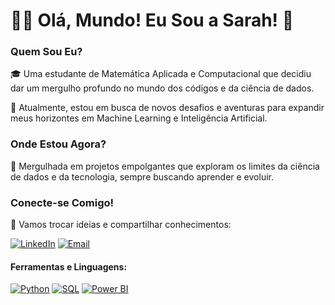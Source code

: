 # 👩‍💻 Olá, Mundo! Eu Sou a Sarah! 🚀

### **Quem Sou Eu?**

🎓 Uma estudante de Matemática Aplicada e Computacional que decidiu dar um mergulho profundo no mundo dos códigos e da ciência de dados.

🚀 Atualmente, estou em busca de novos desafios e aventuras para expandir meus horizontes em Machine Learning e Inteligência Artificial.

### **Onde Estou Agora?**

🧠 Mergulhada em projetos empolgantes que exploram os limites da ciência de dados e da tecnologia, sempre buscando aprender e evoluir.

### **Conecte-se Comigo!**

🚀 Vamos trocar ideias e compartilhar conhecimentos: 

[![LinkedIn](https://img.shields.io/badge/LinkedIn-blue?style=for-the-badge&logo=linkedin)](https://www.linkedin.com/in/sarah-alves-93aa46216/) [![Email](https://img.shields.io/badge/Email-gray?style=for-the-badge&logo=gmail)](mailto:sarahalves20032006@gmail.com)

#### Ferramentas e Linguagens:

[![Python](https://img.shields.io/badge/Python-green?style=for-the-badge&logo=python)](#) [![SQL](https://img.shields.io/badge/SQL-blue?style=for-the-badge&logo=sql)](#) [![Power BI](https://img.shields.io/badge/Power%20BI-yellow?style=for-the-badge&logo=powerbi)](#)

